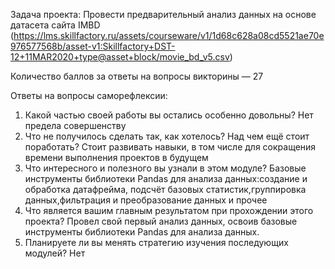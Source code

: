 Задача проекта:
Провести предварительный анализ данных на основе датасета сайта IMBD 
(https://lms.skillfactory.ru/assets/courseware/v1/1d68c628a08cd5521ae70e976577568b/asset-v1:Skillfactory+DST-12+11MAR2020+type@asset+block/movie_bd_v5.csv)
  
Количество баллов за ответы на вопросы викторины —  27

Ответы на вопросы саморефлексии:
1. Какой частью своей работы вы остались особенно довольны?
   Нет предела совершенству
2. Что не получилось сделать так, как хотелось? Над чем ещё стоит поработать?
   Стоит развивать навыки, в том числе для сокращения времени выполнения проектов в будущем
3. Что интересного и полезного вы узнали в этом модуле?
   Базовые инструменты библиотеки Pandas для анализа данных:создание и обработка датафрейма,
   подсчёт базовых статистик,группировка данных,фильтрация и преобразование данных и прочее
4. Что является вашим главным результатом при прохождении этого проекта?
   Провел свой первый анализ данных, освоив базовые инструменты библиотеки Pandas для анализа данных.
5. Планируете ли вы менять стратегию изучения последующих модулей?
   Нет
